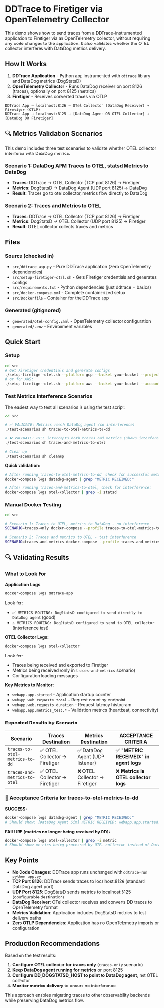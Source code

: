 # DDTrace to Firetiger via OpenTelemetry Collector

This demo shows how to send traces from a DDTrace-instrumented application to Firetiger via an OpenTelemetry collector, without requiring any code changes to the application. It also validates whether the OTEL collector interferes with DataDog metrics delivery.

## How It Works

1. **DDTrace Application** - Python app instrumented with `ddtrace` library and DataDog metrics (DogStatsD)
2. **OpenTelemetry Collector** - Runs DataDog receiver on port 8126 (traces), optionally on port 8125 (metrics)
3. **Firetiger** - Receives converted traces via OTLP

```
DDTrace App → localhost:8126 → OTel Collector (DataDog Receiver) → Firetiger (OTLP)
DDTrace App → localhost:8125 → [DataDog Agent OR OTEL Collector] → [DataDog OR Firetiger]
```

## 🔍 Metrics Validation Scenarios

This demo includes three test scenarios to validate whether OTEL collector interferes with DataDog metrics:

### Scenario 1: DataDog APM Traces to OTEL, statsd Metrics to DataDog
- **Traces**: DDTrace → OTEL Collector (TCP port 8126) → Firetiger
- **Metrics**: DogStatsD → DataDog Agent (UDP port 8125) → DataDog
- **Result**: Traces go to otel collector, metrics flow directly to DataDog

### Scenario 2: Traces and Metrics to OTEL
- **Traces**: DDTrace → OTEL Collector (TCP port 8126) → Firetiger  
- **Metrics**: DogStatsD → OTEL Collector (UDP port 8125) → Firetiger
- **Result**: OTEL collector collects traces and metrics

## Files

### Source (checked in)
- `src/ddtrace_app.py` - Pure DDTrace application (zero OpenTelemetry dependencies)
- `src/setup-firetiger-otel.sh` - Gets Firetiger credentials and generates configs
- `src/requirements.txt` - Python dependencies (just ddtrace + basics)
- `src/docker-compose.yml` - Complete containerized setup
- `src/Dockerfile` - Container for the DDTrace app

### Generated (gitignored)
- `generated/otel-config.yaml` - OpenTelemetry collector configuration
- `generated/.env` - Environment variables

## Quick Start

### Setup
```bash
cd src
# Get Firetiger credentials and generate configs
./setup-firetiger-otel.sh --platform gcp --bucket your-bucket --project your-project
# or for AWS:
./setup-firetiger-otel.sh --platform aws --bucket your-bucket --account 123456789012 --region us-west-2
```

### Test Metrics Interference Scenarios

The easiest way to test all scenarios is using the test script:

```bash
cd src

# ✅ VALIDATE: Metrics reach DataDog agent (no interference)
./test-scenarios.sh traces-to-otel-metrics-to-dd

# ❌ VALIDATE: OTEL intercepts both traces and metrics (shows interference)
./test-scenarios.sh traces-and-metrics-to-otel

# Clean up
./test-scenarios.sh cleanup
```

**Quick validation:**
```bash
# After running traces-to-otel-metrics-to-dd, check for successful metrics delivery:
docker-compose logs datadog-agent | grep "METRIC RECEIVED:"

# After running traces-and-metrics-to-otel, check for interference:
docker-compose logs otel-collector | grep -i statsd
```

### Manual Docker Testing
```bash
cd src

# Scenario 1: Traces to OTEL, metrics to DataDog - no interference
SCENARIO=traces-only docker-compose --profile traces-to-otel-metrics-to-dd up

# Scenario 2: Traces and metrics to OTEL - test interference  
SCENARIO=traces-and-metrics docker-compose --profile traces-and-metrics-to-otel up
```

## 🔍 Validating Results

### What to Look For

**Application Logs:**
```bash
docker-compose logs ddtrace-app
```
Look for:
- `✅ METRICS ROUTING: DogStatsD configured to send directly to DataDog agent` (good)
- `⚠️ METRICS ROUTING: DogStatsD configured to send to OTEL collector` (interference test)

**OTEL Collector Logs:**
```bash  
docker-compose logs otel-collector
```
Look for:
- Traces being received and exported to Firetiger
- Metrics being received (only in `traces-and-metrics` scenario)
- Configuration loading messages

**Key Metrics to Monitor:**
- `webapp.app.started` - Application startup counter
- `webapp.web.requests.total` - Request count by endpoint
- `webapp.web.requests.duration` - Request latency histogram
- `webapp.app.metrics_test.*` - Validation metrics (heartbeat, connectivity)

### Expected Results by Scenario

| Scenario | Traces Destination | Metrics Destination | ACCEPTANCE CRITERIA |
|----------|-------------------|-------------------|---------------------|
| `traces-to-otel-metrics-to-dd` | ✅ OTEL Collector → Firetiger | ✅ DataDog Agent (UDP listener) | ✅ **"METRIC RECEIVED:" in agent logs** |
| `traces-and-metrics-to-otel` | ✅ OTEL Collector → Firetiger | ❌ OTEL Collector → Firetiger | ❌ **Metrics in OTEL collector logs** |

### 🎯 Acceptance Criteria for traces-to-otel-metrics-to-dd

**SUCCESS:**
```bash
docker-compose logs datadog-agent | grep "METRIC RECEIVED:"
# Should show: [DataDog Agent Sim] METRIC RECEIVED: webapp.app.started:1|c|#env:demo...
```

**FAILURE (metrics no longer being received by DD):**
```bash
docker-compose logs otel-collector | grep -i metric
# Should show metrics being processed by OTEL collector instead of DataDog agent
```

## Key Points

- **No Code Changes**: DDTrace app runs unchanged with `ddtrace-run python app.py`
- **TCP Port 8126**: DDTrace sends traces to localhost:8126 (standard DataDog agent port)  
- **UDP Port 8125**: DogStatsD sends metrics to localhost:8125 (configurable destination)
- **DataDog Receiver**: OTel collector receives and converts DD traces to OpenTelemetry format
- **Metrics Validation**: Application includes DogStatsD metrics to test delivery paths
- **Zero OTLP Dependencies**: Application has no OpenTelemetry imports or configuration

## Production Recommendations

Based on the test results:

1. **Configure OTEL collector for traces only** (`traces-only` scenario)
2. **Keep DataDog agent running for metrics** on port 8125
3. **Configure DD_DOGSTATSD_HOST to point to DataDog agent**, not OTEL collector
4. **Monitor metrics delivery** to ensure no interference

This approach enables migrating traces to other observability backends while preserving DataDog metrics flow.
